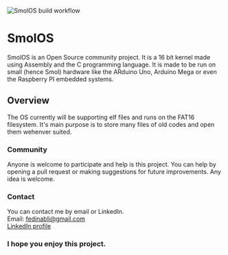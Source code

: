 ![SmolOS build workflow](https://github.com/fedi-nabli/SmolOS/actions/workflows/build.yml/badge.svg)

# SmolOS

SmolOS is an Open Source community project. It is a 16 bit kernel made using Assembly and the C programming language.
It is made to be run on small (hence Smol) hardware like the ARduino Uno, Arduino Mega or even the Raspberry PI embedded systems.

## Overview
The OS currently will be supporting elf files and runs on the FAT16 filesystem. It's main purpose is to store many files of old codes and open them wehenver suited.

### Community
Anyone is welcome to participate and help is this project. You can help by opening a pull request or making suggestions for future improvements. Any idea is welcome.

### Contact
You can contact me by email or LinkedIn.
<br />
Email: fedinabli@gmail.com
<br />
<a href="https://tn.linkedin.com/in/fedi-nabli-76670219a/" target="_blank">LinkedIn profile</a>

### I hope you enjoy this project.